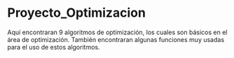 # Proyecto_Optimizacion
Aquí encontraran 9 algoritmos de optimización, los cuales son básicos en el área de optimización.
También encontraran algunas funciones muy usadas para el uso de estos algoritmos.

